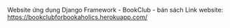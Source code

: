 Website ứng dụng Django Framework - BookClub - bán sách
Link website: https://bookclubforbookaholics.herokuapp.com/
